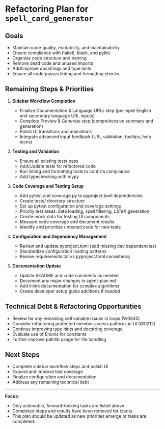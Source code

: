 # Refactoring Plan for `spell_card_generator`

## Goals
- Maintain code quality, readability, and maintainability
- Ensure compliance with flake8, black, and pylint
- Organize code structure and naming
- Remove dead code and unused imports
- Add/Improve docstrings and type hints
- Ensure all code passes linting and formatting checks

## Remaining Steps & Priorities

1. **Sidebar Workflow Completion**
   - Finalize Documentation & Language URLs step (per-spell English and secondary language URL inputs)
   - Complete Preview & Generate step (comprehensive summary and generation)
   - Polish UI transitions and animations
   - Integrate advanced input feedback (URL validation, tooltips, help icons)

2. **Testing and Validation**
   - Ensure all existing tests pass
   - Add/Update tests for refactored code
   - Run linting and formatting tools to confirm compliance
   - Add typechecking with mypy

3. **Code Coverage and Testing Setup**
   - Add pytest and coverage.py to pyproject.toml dependencies
   - Create tests/ directory structure
   - Set up pytest configuration and coverage settings
   - Priority test areas: data loading, spell filtering, LaTeX generation
   - Create mock data for testing UI components
   - Measure code coverage and document results
   - Identify and prioritize untested code for new tests

4. **Configuration and Dependency Management**
   - Review and update pyproject.toml (add missing dev dependencies)
   - Standardize configuration loading patterns
   - Review requirements.txt vs pyproject.toml consistency

5. **Documentation Update**
   - Update README and code comments as needed
   - Document any major changes in agent-plan.md
   - Add inline documentation for complex algorithms
   - Create developer setup guide additions if needed

## Technical Debt & Refactoring Opportunities
- Review for any remaining cell variable issues in loops (W0640)
- Consider refactoring protected member access patterns in UI (W0212)
- Continue improving type hints and docstring coverage
- Evaluate use of Enums for constants
- Further improve pathlib usage for file handling

## Next Steps
- Complete sidebar workflow steps and polish UI
- Expand and improve test coverage
- Finalize configuration and documentation
- Address any remaining technical debt

---

**Focus:**
- Only actionable, forward-looking tasks are listed above.
- Completed steps and results have been removed for clarity.
- This plan should be updated as new priorities emerge or tasks are completed.
